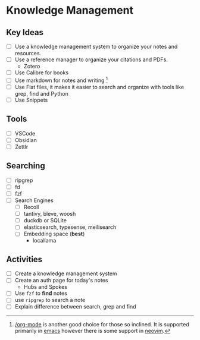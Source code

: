 # Knowledge Management

## Key Ideas

- [ ] Use a knowledge management system to organize your notes and resources.
- [ ] Use a reference manager to organize your citations and PDFs.
    - Zotero
- [ ] Use Calibre for books
- [ ] Use markdown for notes and writing [^1722468950]
- [ ] Use Flat files, it makes it easier to search and organize with tools like grep, find and Python
- [ ] Use Snippets

## Tools

- [ ] VSCode
- [ ] Obsidian
- [ ] Zettlr

## Searching

- [ ] ripgrep
- [ ] fd
- [ ] fzf
- [ ] Search Engines
    - [ ] Recoll
    - [ ] tantivy, bleve, woosh
    - [ ] duckdb or SQLite
    - [ ] elasticsearch, typesense, meilisearch
    - [ ] Embedding space (**best**)
        - locallama


## Activities

- [ ] Create a knowledge management system
- [ ] Create an auth page for today's notes
    - Hubs and Spokes
- [ ] Use `fzf` to **find** notes
- [ ] use `ripgrep` to search a note
- [ ] Explain difference between search, grep and find

[^1722468950]: [/org-mode](index_knowledge-management_org-mode.md) is another good choice for those so inclined. It is supported primarily in [emacs](emacs.md) however there is some support in  [neovim](neovim.md).


